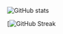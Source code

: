 ![GitHub stats](https://github-readme-stats-one-dun-87.vercel.app/api?hide=javascript&username=StephanHamers&count_private=true&theme=dark&show_icons=true)

[![GitHub Streak](https://github-readme-streak-stats-419gmv56a-beertjes-projects.vercel.app?user=StephanHamers&theme=youtube-dark)
